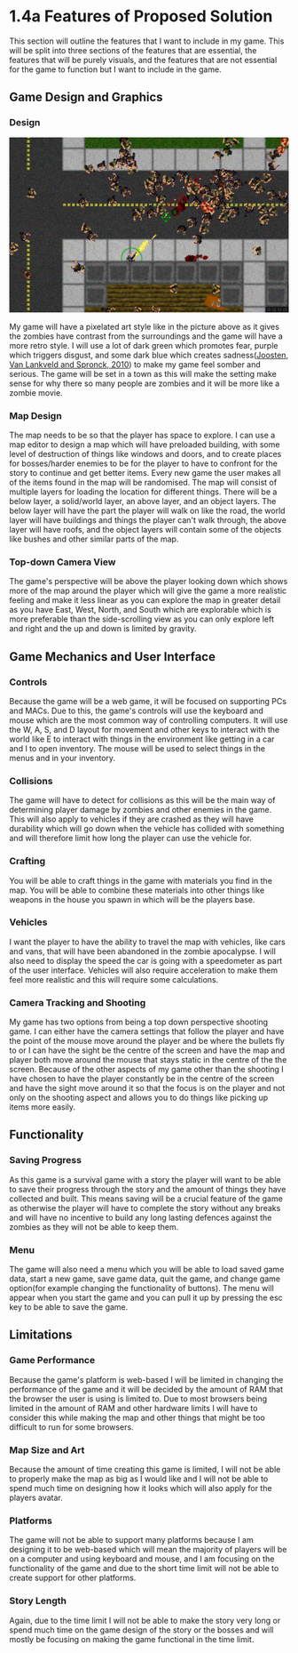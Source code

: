 # 1.4a Features of Proposed Solution

This section will outline the features that I want to include in my game. This will be split into three sections of the features that are essential, the features that will be purely visuals, and the features that are not essential for the game to function but I want to include in the game.



## Game Design and Graphics

### Design

![](<../.gitbook/assets/image (4) (1).png>)

My game will have a pixelated art style like in the picture above as it gives the zombies have contrast from the surroundings and the game will have a more retro style.  I will use a lot of dark green which promotes fear, purple which triggers disgust, and some dark blue which creates sadness([Joosten, Van Lankveld and Spronck, 2010](../reference-list-features-of-proposed-solution..md)) to make my game feel somber and serious.  The game will be set in a town as this will make the setting make sense for why there so many people are zombies and it will be more like a zombie movie.

### Map Design

The map needs to be so that the player has space to explore.  I can use a map editor to design a map which will have preloaded building, with some level of destruction of things like windows and doors, and to create places for bosses/harder enemies to be for the player to have to confront for the story to continue and get better items.  Every new game the user makes all of the items found in the map will be randomised.  The map will consist of multiple layers for loading the location for different things.  There will be a below layer, a solid/world layer, an above layer, and an object layers.  The below layer will have the part the player will walk on like the road, the world layer will have buildings and things the player can't walk through, the above layer will have roofs, and the object layers will contain some of the objects like bushes and other similar parts of the map.

### Top-down Camera View

The game's perspective will be above the player looking down which shows more of the map around the player which will give the game a more realistic feeling and make it less linear as you can explore the map in greater detail as you have East, West, North, and South which are explorable which is more preferable than the side-scrolling view as you can only explore left and right and the up and down is limited by gravity.

## Game Mechanics and User Interface

### Controls

Because the game will be a web game, it will be focused on supporting PCs and MACs.  Due to this, the game's controls will use the keyboard and mouse which are the most common way of controlling computers.  It will use the W, A, S, and D layout for movement and other keys to interact with the world like E to interact with things in the environment like getting in a car and I to open inventory.  The mouse will be used to select things in the menus and in your inventory.

### Collisions

The game will have to detect for collisions as this will be the main way of determining player damage by zombies and other enemies in the game.  This will also apply to vehicles if they are crashed as they will have durability which will go down when the vehicle has collided with something and will therefore limit how long the player can use the vehicle for.

### Crafting

You will be able to craft things in the game with materials you find in the map.  You will be able to combine these materials into other things like weapons in the house you spawn in which will be the players base.

### Vehicles

I want the player to have the ability to travel the map with vehicles, like cars and vans, that will have been abandoned in the zombie apocalypse.  I will also need to display the speed the car is going with a speedometer as part of the user interface.  Vehicles will also require acceleration to make them feel more realistic and this will require some calculations.

### Camera Tracking and Shooting

My game has two options from being a top down perspective shooting game. I can either have the camera settings that follow the player and have the point of the mouse move around the player and be where the bullets fly to or I can have the sight be the centre of the screen and have the map and player both move around the mouse that stays static in the centre of the the screen. Because of the other aspects of my game other than the shooting I have chosen to have the player constantly be in the centre of the screen and have the sight move around it so that the focus is on the player and not only on the shooting aspect and allows you to do things like picking up items more easily.

## Functionality

### Saving Progress

As this game is a survival game with a story the player will want to be able to save their progress through the story and the amount of things they have collected and built.  This means saving will be a crucial feature of the game as otherwise the player will have to complete the story without any breaks and will have no incentive to build any long lasting defences against the zombies as they will not be able to keep them.

### Menu

The game will also need a menu which you will be able to load saved game data, start a new game, save game data, quit the game, and change game option(for example changing the functionality of buttons).  The menu will appear when you start the game and you can pull it up by pressing the esc key to be able to save the game.

## Limitations

### Game Performance

Because the game's platform is web-based I will be limited in changing the performance of the game and it will be decided by the amount of RAM that the browser the user is using is limited to.  Due to most browsers being limited in the amount of RAM and other hardware limits I will have to consider this while making the map and other things that might be too difficult to run for some browsers.

### Map Size and Art

Because the amount of time creating this game is limited, I will not be able to properly make the map as big as I would like and I will not be able to spend much time on designing how it looks which will also apply for the players avatar.

### Platforms

The game will not be able to support many platforms because I am designing it to be web-based which will mean the majority of players will be on a computer and using keyboard and mouse, and I am focusing on the functionality of the game and due to the short time limit will not be able to create support for other platforms.

### Story Length

Again, due to the time limit I will not be able to make the story very long or spend much time on the game design of the story or the bosses and will mostly be focusing on making the game  functional in the time limit.
